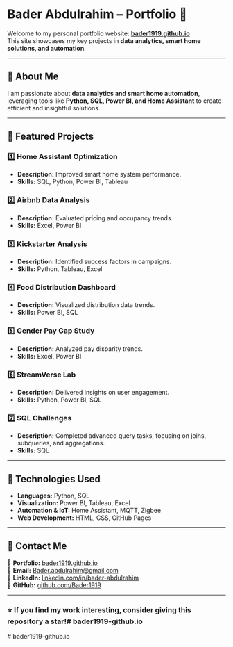 # Bader Abdulrahim – Portfolio 🌟

Welcome to my personal portfolio website: **[bader1919.github.io](https://bader1919.github.io)**  
This site showcases my key projects in **data analytics, smart home solutions, and automation**.

---

## 🚀 About Me
I am passionate about **data analytics and smart home automation**, leveraging tools like **Python, SQL, Power BI, and Home Assistant** to create efficient and insightful solutions.

---

## 📌 Featured Projects

### **1️⃣ Home Assistant Optimization**
- **Description:** Improved smart home system performance.
- **Skills:** SQL, Python, Power BI, Tableau

### **2️⃣ Airbnb Data Analysis**
- **Description:** Evaluated pricing and occupancy trends.
- **Skills:** Excel, Power BI

### **3️⃣ Kickstarter Analysis**
- **Description:** Identified success factors in campaigns.
- **Skills:** Python, Tableau, Excel

### **4️⃣ Food Distribution Dashboard**
- **Description:** Visualized distribution data trends.
- **Skills:** Power BI, SQL

### **5️⃣ Gender Pay Gap Study**
- **Description:** Analyzed pay disparity trends.
- **Skills:** Excel, Power BI

### **6️⃣ StreamVerse Lab**
- **Description:** Delivered insights on user engagement.
- **Skills:** Python, Power BI, SQL

### **7️⃣ SQL Challenges**
- **Description:** Completed advanced query tasks, focusing on joins, subqueries, and aggregations.
- **Skills:** SQL

---

## 🔧 Technologies Used
- **Languages:** Python, SQL
- **Visualization:** Power BI, Tableau, Excel
- **Automation & IoT:** Home Assistant, MQTT, Zigbee
- **Web Development:** HTML, CSS, GitHub Pages

---

## 📩 Contact Me
🔗 **Portfolio:** [bader1919.github.io](https://bader1919.github.io)  
📧 **Email:** [Bader.abdulrahim@gmail.com](mailto:Bader.abdulrahim@gmail.com)  
💼 **LinkedIn:** [linkedin.com/in/bader-abdulrahim](https://linkedin.com/in/bader-abdulrahim/)  
📂 **GitHub:** [github.com/Bader1919](https://github.com/Bader1919)  

---

### ⭐ If you find my work interesting, consider giving this repository a star!#   b a d e r 1 9 1 9 - g i t h u b . i o  
 #   b a d e r 1 9 1 9 - g i t h u b . i o  
 
